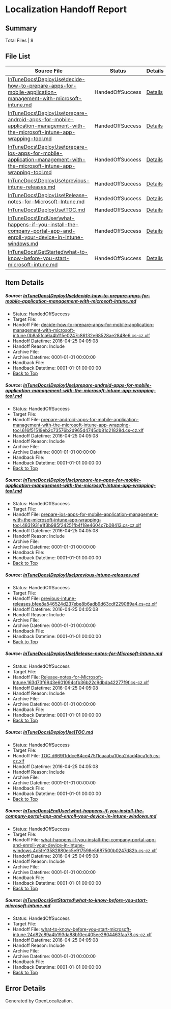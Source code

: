 # <a name='report-top'></a> Localization Handoff Report

## Summary
 Total Files | 8

## File List
 Source File | Status | Details 
 ----------- | ------ | ------- 
 [InTuneDocs\DeployUse\decide-how-to-prepare-apps-for-mobile-application-management-with-microsoft-intune.md](https://github.com/Microsoft/IntuneDocs-pr/blob/876e22c9ed96073a95fa880eb73c4e8c0a6c46ef/InTuneDocs/DeployUse/decide-how-to-prepare-apps-for-mobile-application-management-with-microsoft-intune.md) | HandedOffSuccess | [Details](#dd28b1d06e04ba992e10a87780402d972a03d70029)
 [InTuneDocs\DeployUse\prepare-android-apps-for-mobile-application-management-with-the-microsoft-intune-app-wrapping-tool.md](https://github.com/Microsoft/IntuneDocs-pr/blob/876e22c9ed96073a95fa880eb73c4e8c0a6c46ef/InTuneDocs/DeployUse/prepare-android-apps-for-mobile-application-management-with-the-microsoft-intune-app-wrapping-tool.md) | HandedOffSuccess | [Details](#2c2ccd901672b82087fd7f5dedfcb98a8ef608d9248)
 [InTuneDocs\DeployUse\prepare-ios-apps-for-mobile-application-management-with-the-microsoft-intune-app-wrapping-tool.md](https://github.com/Microsoft/IntuneDocs-pr/blob/876e22c9ed96073a95fa880eb73c4e8c0a6c46ef/InTuneDocs/DeployUse/prepare-ios-apps-for-mobile-application-management-with-the-microsoft-intune-app-wrapping-tool.md) | HandedOffSuccess | [Details](#2e1e62fb930886015fcfdbc38bf1540ab09c094f250)
 [InTuneDocs\DeployUse\previous-intune-releases.md](https://github.com/Microsoft/IntuneDocs-pr/blob/ed83fcc40e93efdd1be660bb667883c7301d1796/InTuneDocs/DeployUse/previous-intune-releases.md) | HandedOffSuccess | [Details](#6ff16d1bc7200f4e22240af12275dd904f7456ff251)
 [InTuneDocs\DeployUse\Release-notes-for-Microsoft-Intune.md](https://github.com/Microsoft/IntuneDocs-pr/blob/876e22c9ed96073a95fa880eb73c4e8c0a6c46ef/InTuneDocs/DeployUse/Release-notes-for-Microsoft-Intune.md) | HandedOffSuccess | [Details](#4af2adbb65f054ae539aade29a81800bdd9bab3f256)
 [InTuneDocs\DeployUse\TOC.md](https://github.com/Microsoft/IntuneDocs-pr/blob/94c6c408134b28c5b33b3e8e6547df6abae8e0f4/InTuneDocs/DeployUse/TOC.md) | HandedOffSuccess | [Details](#4d32c7fdae6b97c1f7a8cfd7cbc709227e7eedfa277)
 [InTuneDocs\EndUser\what-happens-if-you-install-the-company-portal-app-and-enroll-your-device-in-intune-windows.md](https://github.com/Microsoft/IntuneDocs-pr/blob/876e22c9ed96073a95fa880eb73c4e8c0a6c46ef/InTuneDocs/EndUser/what-happens-if-you-install-the-company-portal-app-and-enroll-your-device-in-intune-windows.md) | HandedOffSuccess | [Details](#ce70b79d5ef4d696ff8f79b3a31fc73a81839363475)
 [InTuneDocs\GetStarted\what-to-know-before-you-start-microsoft-intune.md](https://github.com/Microsoft/IntuneDocs-pr/blob/876e22c9ed96073a95fa880eb73c4e8c0a6c46ef/InTuneDocs/GetStarted/what-to-know-before-you-start-microsoft-intune.md) | HandedOffSuccess | [Details](#7517f533098b6d42602708359ac277e3c961c3a8546)

## Item Details
##### <a name='dd28b1d06e04ba992e10a87780402d972a03d70029'></a> Source: [InTuneDocs\DeployUse\decide-how-to-prepare-apps-for-mobile-application-management-with-microsoft-intune.md](https://github.com/Microsoft/IntuneDocs-pr/blob/876e22c9ed96073a95fa880eb73c4e8c0a6c46ef/InTuneDocs/DeployUse/decide-how-to-prepare-apps-for-mobile-application-management-with-microsoft-intune.md)
* Status: HandedOffSuccess
* Target File: 
* Handoff File: [decide-how-to-prepare-apps-for-mobile-application-management-with-microsoft-intune.0b8a5fca6a4b115e0247c86132e68528ae2848e6.cs-cz.xlf](https://github.com/Microsoft/EM.handoff/blob/1f3b6115260b71e1aa5069fd670ed2d284d6127f/ol-handoff/Microsoft/IntuneDocs-pr.cs-cz/master/decide-how-to-prepare-apps-for-mobile-application-management-with-microsoft-intune.0b8a5fca6a4b115e0247c86132e68528ae2848e6.cs-cz.xlf)
* Handoff Datetime: 2016-04-25 04:05:08
* Handoff Reason: Include
* Archive File: 
* Archive Datetime: 0001-01-01 00:00:00
* Handback File: 
* Handback Datetime: 0001-01-01 00:00:00
* [Back to Top](#report-top)

##### <a name='2c2ccd901672b82087fd7f5dedfcb98a8ef608d9248'></a> Source: [InTuneDocs\DeployUse\prepare-android-apps-for-mobile-application-management-with-the-microsoft-intune-app-wrapping-tool.md](https://github.com/Microsoft/IntuneDocs-pr/blob/876e22c9ed96073a95fa880eb73c4e8c0a6c46ef/InTuneDocs/DeployUse/prepare-android-apps-for-mobile-application-management-with-the-microsoft-intune-app-wrapping-tool.md)
* Status: HandedOffSuccess
* Target File: 
* Handoff File: [prepare-android-apps-for-mobile-application-management-with-the-microsoft-intune-app-wrapping-tool.616f51519eb2c73576b2d965d4745db81c21828d.cs-cz.xlf](https://github.com/Microsoft/EM.handoff/blob/1f3b6115260b71e1aa5069fd670ed2d284d6127f/ol-handoff/Microsoft/IntuneDocs-pr.cs-cz/master/prepare-android-apps-for-mobile-application-management-with-the-microsoft-intune-app-wrapping-tool.616f51519eb2c73576b2d965d4745db81c21828d.cs-cz.xlf)
* Handoff Datetime: 2016-04-25 04:05:08
* Handoff Reason: Include
* Archive File: 
* Archive Datetime: 0001-01-01 00:00:00
* Handback File: 
* Handback Datetime: 0001-01-01 00:00:00
* [Back to Top](#report-top)

##### <a name='2e1e62fb930886015fcfdbc38bf1540ab09c094f250'></a> Source: [InTuneDocs\DeployUse\prepare-ios-apps-for-mobile-application-management-with-the-microsoft-intune-app-wrapping-tool.md](https://github.com/Microsoft/IntuneDocs-pr/blob/876e22c9ed96073a95fa880eb73c4e8c0a6c46ef/InTuneDocs/DeployUse/prepare-ios-apps-for-mobile-application-management-with-the-microsoft-intune-app-wrapping-tool.md)
* Status: HandedOffSuccess
* Target File: 
* Handoff File: [prepare-ios-apps-for-mobile-application-management-with-the-microsoft-intune-app-wrapping-tool.4831931e1f3b985f24251fb4f18e4604c7b08413.cs-cz.xlf](https://github.com/Microsoft/EM.handoff/blob/1f3b6115260b71e1aa5069fd670ed2d284d6127f/ol-handoff/Microsoft/IntuneDocs-pr.cs-cz/master/prepare-ios-apps-for-mobile-application-management-with-the-microsoft-intune-app-wrapping-tool.4831931e1f3b985f24251fb4f18e4604c7b08413.cs-cz.xlf)
* Handoff Datetime: 2016-04-25 04:05:08
* Handoff Reason: Include
* Archive File: 
* Archive Datetime: 0001-01-01 00:00:00
* Handback File: 
* Handback Datetime: 0001-01-01 00:00:00
* [Back to Top](#report-top)

##### <a name='6ff16d1bc7200f4e22240af12275dd904f7456ff251'></a> Source: [InTuneDocs\DeployUse\previous-intune-releases.md](https://github.com/Microsoft/IntuneDocs-pr/blob/ed83fcc40e93efdd1be660bb667883c7301d1796/InTuneDocs/DeployUse/previous-intune-releases.md)
* Status: HandedOffSuccess
* Target File: 
* Handoff File: [previous-intune-releases.bfee8a546524d237ebe8b6adb9d63cdf229089a4.cs-cz.xlf](https://github.com/Microsoft/EM.handoff/blob/1f3b6115260b71e1aa5069fd670ed2d284d6127f/ol-handoff/Microsoft/IntuneDocs-pr.cs-cz/master/previous-intune-releases.bfee8a546524d237ebe8b6adb9d63cdf229089a4.cs-cz.xlf)
* Handoff Datetime: 2016-04-25 04:05:08
* Handoff Reason: Include
* Archive File: 
* Archive Datetime: 0001-01-01 00:00:00
* Handback File: 
* Handback Datetime: 0001-01-01 00:00:00
* [Back to Top](#report-top)

##### <a name='4af2adbb65f054ae539aade29a81800bdd9bab3f256'></a> Source: [InTuneDocs\DeployUse\Release-notes-for-Microsoft-Intune.md](https://github.com/Microsoft/IntuneDocs-pr/blob/876e22c9ed96073a95fa880eb73c4e8c0a6c46ef/InTuneDocs/DeployUse/Release-notes-for-Microsoft-Intune.md)
* Status: HandedOffSuccess
* Target File: 
* Handoff File: [Release-notes-for-Microsoft-Intune.163d73f6943e601094cfb36b22c9dbda42277f9f.cs-cz.xlf](https://github.com/Microsoft/EM.handoff/blob/1f3b6115260b71e1aa5069fd670ed2d284d6127f/ol-handoff/Microsoft/IntuneDocs-pr.cs-cz/master/Release-notes-for-Microsoft-Intune.163d73f6943e601094cfb36b22c9dbda42277f9f.cs-cz.xlf)
* Handoff Datetime: 2016-04-25 04:05:08
* Handoff Reason: Include
* Archive File: 
* Archive Datetime: 0001-01-01 00:00:00
* Handback File: 
* Handback Datetime: 0001-01-01 00:00:00
* [Back to Top](#report-top)

##### <a name='4d32c7fdae6b97c1f7a8cfd7cbc709227e7eedfa277'></a> Source: [InTuneDocs\DeployUse\TOC.md](https://github.com/Microsoft/IntuneDocs-pr/blob/94c6c408134b28c5b33b3e8e6547df6abae8e0f4/InTuneDocs/DeployUse/TOC.md)
* Status: HandedOffSuccess
* Target File: 
* Handoff File: [TOC.d669f1ddce84ce475f1caaaba10ea2dad4bca1c5.cs-cz.xlf](https://github.com/Microsoft/EM.handoff/blob/1f3b6115260b71e1aa5069fd670ed2d284d6127f/ol-handoff/Microsoft/IntuneDocs-pr.cs-cz/master/TOC.d669f1ddce84ce475f1caaaba10ea2dad4bca1c5.cs-cz.xlf)
* Handoff Datetime: 2016-04-25 04:05:08
* Handoff Reason: Include
* Archive File: 
* Archive Datetime: 0001-01-01 00:00:00
* Handback File: 
* Handback Datetime: 0001-01-01 00:00:00
* [Back to Top](#report-top)

##### <a name='ce70b79d5ef4d696ff8f79b3a31fc73a81839363475'></a> Source: [InTuneDocs\EndUser\what-happens-if-you-install-the-company-portal-app-and-enroll-your-device-in-intune-windows.md](https://github.com/Microsoft/IntuneDocs-pr/blob/876e22c9ed96073a95fa880eb73c4e8c0a6c46ef/InTuneDocs/EndUser/what-happens-if-you-install-the-company-portal-app-and-enroll-your-device-in-intune-windows.md)
* Status: HandedOffSuccess
* Target File: 
* Handoff File: [what-happens-if-you-install-the-company-portal-app-and-enroll-your-device-in-intune-windows.4c5fe13582880ec5e917598e5687500b0247d82b.cs-cz.xlf](https://github.com/Microsoft/EM.handoff/blob/1f3b6115260b71e1aa5069fd670ed2d284d6127f/ol-handoff/Microsoft/IntuneDocs-pr.cs-cz/master/what-happens-if-you-install-the-company-portal-app-and-enroll-your-device-in-intune-windows.4c5fe13582880ec5e917598e5687500b0247d82b.cs-cz.xlf)
* Handoff Datetime: 2016-04-25 04:05:08
* Handoff Reason: Include
* Archive File: 
* Archive Datetime: 0001-01-01 00:00:00
* Handback File: 
* Handback Datetime: 0001-01-01 00:00:00
* [Back to Top](#report-top)

##### <a name='7517f533098b6d42602708359ac277e3c961c3a8546'></a> Source: [InTuneDocs\GetStarted\what-to-know-before-you-start-microsoft-intune.md](https://github.com/Microsoft/IntuneDocs-pr/blob/876e22c9ed96073a95fa880eb73c4e8c0a6c46ef/InTuneDocs/GetStarted/what-to-know-before-you-start-microsoft-intune.md)
* Status: HandedOffSuccess
* Target File: 
* Handoff File: [what-to-know-before-you-start-microsoft-intune.24d82c89a4b193da88b10ec405ee2804463faa78.cs-cz.xlf](https://github.com/Microsoft/EM.handoff/blob/1f3b6115260b71e1aa5069fd670ed2d284d6127f/ol-handoff/Microsoft/IntuneDocs-pr.cs-cz/master/what-to-know-before-you-start-microsoft-intune.24d82c89a4b193da88b10ec405ee2804463faa78.cs-cz.xlf)
* Handoff Datetime: 2016-04-25 04:05:08
* Handoff Reason: Include
* Archive File: 
* Archive Datetime: 0001-01-01 00:00:00
* Handback File: 
* Handback Datetime: 0001-01-01 00:00:00
* [Back to Top](#report-top)


## Error Details

Generated by OpenLocalization.
